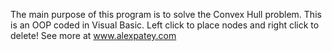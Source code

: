 The main purpose of this program is to solve the Convex Hull problem. This is an OOP coded in Visual Basic.
Left click to place nodes and right click to delete! See more at www.alexpatey.com
